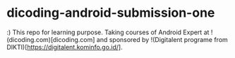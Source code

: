 # dicoding-android-submission-one
:) This repo for learning purpose. 
Taking courses of Android Expert at !(dicoding.com)[dicoding.com] and sponsored by !(Digitalent programe from DIKTI)[https://digitalent.kominfo.go.id/].
